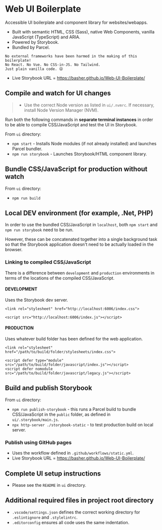 # Web UI Boilerplate
Accessible UI boilerplate and component library for websites/webapps.
- Built with semantic HTML, CSS (Sass), native Web Components, vanilla JavaScript (TypeScript) and ARIA.
- Powered by Storybook.
- Bundled by Parcel.

```
No external frameworks have been harmed in the making of this boilerplate!
No React. No Vue. No CSS-in-JS. No Tailwind.
Just plain vanilla code. 😜
```

- Live Storybook URL = https://basher.github.io/Web-UI-Boilerplate/

## Compile and watch for UI changes
> - Use the correct Node version as listed in `ui/.nvmrc`. If necessary, install Node Version Manager (NVM).

Run both the following commands in **separate terminal instances** in order to be able to compile CSS/JavaScript and test the UI in Storybook.

From `ui` directory:
- `npm start` - Installs Node modules (if not already installed) and launches Parcel bundler.
- `npm run storybook` - Launches Storybook/HTML component library.

## Bundle CSS/JavaScript for production without watch
From `ui` directory:
- `npm run build`

## Local DEV environment (for example, .Net, PHP)
In order to use the bundled CSS/JavaScript in `localhost`, both `npm start` and `npm run storybook` need to be run.

However, these can be concatenated together into a single background task so that the Storybook application doesn't need to be actually loaded in the browser.

### Linking to compiled CSS/JavaScript
There is a difference between `development` and `production` environments in terms of the locations of the compiled CSS/JavaScript.

#### DEVELOPMENT
Uses the Storybook dev server.
```
<link rel="stylesheet" href="http://localhost:6006/index.css">
```
```
<script src="http://localhost:6006/index.js"></script>
```

#### PRODUCTION
Uses whatever build folder has been defined for the web application.
```
<link rel="stylesheet" href="/path/to/build/folder/stylesheets/index.css">
```
```
<script defer type="module" src="/path/to/build/folder/javascript/index.js"></script>
<script defer nomodule src="/path/to/build/folder/javascript/legacy.js"></script>
```

## Build and publish Storybook
From `ui` directory:
- `npm run publish-storybook` - this runs a Parcel build to bundle CSS/JavaScript in the `public` folder, as defined in `ui/.storybook/main.js`.
- `npx http-server ./storybook-static` - to test production build on local server.

### Publish using GitHub pages
- Uses the workflow defined in `.github/workflows/static.yml`.
- Live Storybook URL = https://basher.github.io/Web-UI-Boilerplate/

## Complete UI setup instructions
- Please see the `README` in `ui` directory.

## Additional required files in project root directory
- `.vscode/settings.json` defines the correct working directory for `.eslintignore` and `.stylelintrc`.
- `.editorconfig` ensures all code uses the same indentation.
